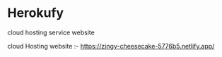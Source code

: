 # Herokufy
cloud hosting service website

cloud Hosting website :- https://zingy-cheesecake-5776b5.netlify.app/
